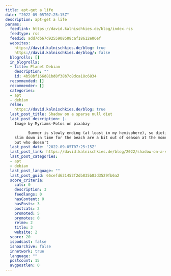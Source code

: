 ```yaml
---
title: apt-get a life
date: "2022-09-05T07:25:15Z"
description: apt-get a life
params:
  feedlink: https://david.kalnischkies.de/blog/index.rss
  feedtype: rss
  feedid: add7db67d9255908508caf18612e06ef
  websites:
    https://david.kalnischkies.de/blog: true
    https://david.kalnischkies.de/blog/: false
  blogrolls: []
  in_blogrolls:
  - title: Planet Debian
    description: ""
    id: 4b58bf166d81bd8f38b7c8dca18c6834
  recommended: []
  recommender: []
  categories:
  - apt
  - debian
  relme:
    https://david.kalnischkies.de/blog: true
  last_post_title: Shadow on a sparse null diet
  last_post_description: |-
    Image by Myriams-Fotos on pixabay

          Summer is slowly ending (at least in my hemisphere), so dieting tips to
    slim down in time for the beach are a bit out of season at the moment,
    but who doesn't
  last_post_date: "2022-09-05T07:25:15Z"
  last_post_link: https://david.kalnischkies.de/blog/2022/shadow-on-a-sparse-null-diet
  last_post_categories:
  - apt
  - debian
  last_post_language: ""
  last_post_guid: 66cefd631452f2db835b83d3529fb6a2
  score_criteria:
    cats: 0
    description: 3
    feedlangs: 0
    hasContent: 0
    hasPosts: 3
    postcats: 2
    promoted: 5
    promotes: 0
    relme: 2
    title: 3
    website: 2
  score: 20
  ispodcast: false
  isnoarchive: false
  innetwork: true
  language: ""
  postcount: 15
  avgpostlen: 0
---
```

